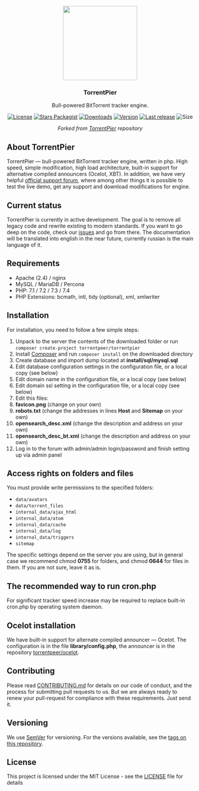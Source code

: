 <p align="center" dir="auto">
  <a href="https://torrentpier.site/" rel="nofollow">
    <img src="https://i.ibb.co/52MC943/117716624.png" width="200px" style="max-width: 100%;">
  </a>
</p>

<h3 align="center">TorrentPier</h3>

<p align="center">
  Bull-powered BitTorrent tracker engine.
  <br>
</p>

<p align="center">
  <a href="https://github.com/TorrentPeer/TorrentPier/blob/main/LICENSE"><img src="https://img.shields.io/github/license/TorrentPeer/TorrentPier" alt="License"></a>
  <a href="https://packagist.org/packages/torrentpeer/torrentpier"><img src="https://img.shields.io/packagist/stars/torrentpeer/torrentpier" alt="Stars Packagist"></a>
  <a href="https://packagist.org/packages/torrentpeer/torrentpier"><img src="https://img.shields.io/packagist/dt/torrentpeer/torrentpier" alt="Downloads"></a>
  <a href="https://packagist.org/packages/torrentpeer/torrentpier"><img src="https://img.shields.io/packagist/v/torrentpeer/torrentpier" alt="Version"></a>
  <a href="https://github.com/TorrentPeer/TorrentPier/releases"><img src="https://img.shields.io/github/release-date/torrentpeer/torrentpier" alt="Last release"></a>
  <img src="https://img.shields.io/github/repo-size/torrentpeer/torrentpier" alt="Size">
</p>
<p align="center"><i>Forked from <a href="https://github.com/torrentpier/torrentpier">TorrentPier</a> repository</i></p>

## About TorrentPier

TorrentPier — bull-powered BitTorrent tracker engine, written in php. High speed, simple modification, high load
architecture, built-in support for alternative compiled announcers (Ocelot, XBT). In addition, we have very helpful
[official support forum](https://torrentpier.site), where among other things it is possible to test the live demo, get
any support and download modifications for engine.

## Current status

TorrentPier is currently in active development. The goal is to remove all legacy code and rewrite existing to modern
standards. If you want to go deep on the code, check our [issues](https://github.com/torrentpeer/torrentpier/issues)
and go from there. The documentation will be translated into english in the near future, currently russian is the main
language of it.

## Requirements

* Apache (2.4) / nginx
* MySQL / MariaDB / Percona
* PHP: 7.1 / 7.2 / 7.3 / 7.4
* PHP Extensions: bcmath, intl, tidy (optional), xml, xmlwriter

## Installation

For installation, you need to follow a few simple steps:

1. Unpack to the server the contents of the downloaded folder or run `composer create-project torrentpeer/torrentpier`
1. Install [Composer](https://getcomposer.org/) and run `composer install` on the downloaded directory
1. Create database and import dump located at **install/sql/mysql.sql**
1. Edit database configuration settings in the configuration file, or a local copy (see below)
1. Edit domain name in the configuration file, or a local copy (see below)
1. Edit domain ssl setting in the configuration file, or a local copy (see below)
1. Edit this files:
1. **favicon.png** (change on your own)
1. **robots.txt** (change the addresses in lines **Host** and **Sitemap** on your own)
1. **opensearch_desc.xml** (change the description and address on your own)
1. **opensearch_desc_bt.xml** (change the description and address on your own)
1. Log in to the forum with admin/admin login/password and finish setting up via admin panel

## Access rights on folders and files

You must provide write permissions to the specified folders:

* `data/avatars`
* `data/torrent_files`
* `internal_data/ajax_html`
* `internal_data/atom`
* `internal_data/cache`
* `internal_data/log`
* `internal_data/triggers`
* `sitemap`

The specific settings depend on the server you are using, but in general case we recommend chmod **0755** for folders, and
chmod **0644** for files in them. If you are not sure, leave it as is.

## The recommended way to run cron.php

For significant tracker speed increase may be required to replace built-in cron.php by operating system daemon.

## Ocelot installation

We have built-in support for alternate compiled announcer — Ocelot. The configuration is in the file **library/config.php**, the announcer is in the repository [torrentpeer/ocelot](https://github.com/torrentpeer/ocelot).

## Contributing

Please read [CONTRIBUTING.md](CONTRIBUTING.md) for details on our code of conduct, and the process for submitting pull
requests to us. But we are always ready to renew your pull-request for compliance with these requirements. Just send it.

## Versioning

We use [SemVer](http://semver.org/) for versioning. For the versions available, see
the [tags on this repository](https://github.com/torrentpeer/torrentpier/tags).

## License

This project is licensed under the MIT License - see
the [LICENSE](https://github.com/TorrentPeer/TorrentPier/blob/main/LICENSE) file for details
